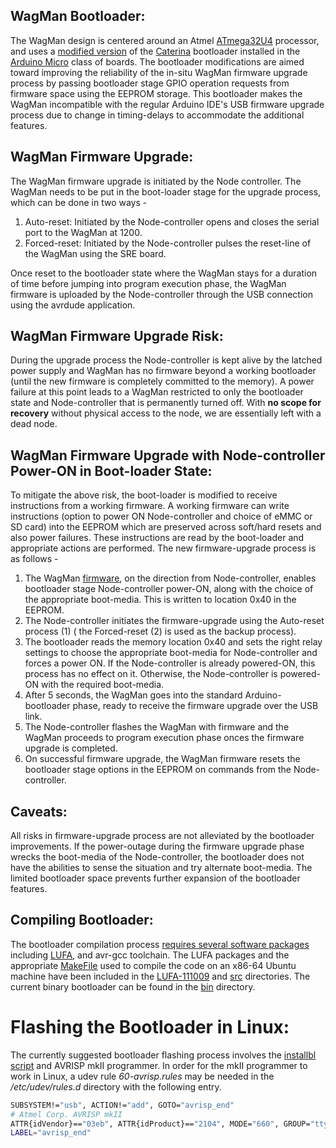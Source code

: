 <!--
waggle_topic=/wagman
-->

## WagMan Bootloader:

The WagMan design is centered around an Atmel [ATmega32U4](http://www.atmel.com/Images/Atmel-7766-8-bit-AVR-ATmega16U4-32U4_Datasheet.pdf) processor, and uses a [modified version](https://github.com/waggle-sensor/WagMan/tree/master/v3/bootloader/src/caterina) of the [Caterina](https://github.com/arduino/Arduino/tree/master/hardware/arduino/avr/bootloaders/caterina) bootloader installed in the [Arduino Micro](https://www.arduino.cc/en/Main/ArduinoBoardMicro) class of boards. The bootloader modifications are aimed toward improving the reliability of the in-situ WagMan firmware upgrade process by passing bootloader stage GPIO operation requests from firmware space using the EEPROM storage. This bootloader makes the WagMan incompatible with the regular Arduino IDE's USB firmware upgrade process due to change in timing-delays to accommodate the additional features.

## WagMan Firmware Upgrade:

The WagMan firmware upgrade is initiated by the Node controller. The WagMan needs to be put in the boot-loader stage for the upgrade process, which can be done in two ways -
  1. Auto-reset: Initiated by the Node-controller opens and closes the serial port to the WagMan at 1200.
  2. Forced-reset: Initiated by the Node-controller pulses the reset-line of the WagMan using the SRE board.

Once reset to the bootloader state where the WagMan stays for a duration of time before jumping into program execution phase, the WagMan firmware is uploaded by the Node-controller through the USB connection using the avrdude application.

## WagMan Firmware Upgrade Risk:

During the upgrade process the Node-controller is kept alive by the latched power supply and WagMan has no firmware beyond a working bootloader (until the new firmware is completely committed to the memory). A power failure at this point leads to a WagMan restricted to only the bootloader state and Node-controller that is permanently turned off. With **no scope for recovery** without physical access to the node, we are essentially left with a dead node.

## WagMan Firmware Upgrade with Node-controller Power-ON in Boot-loader State:

To mitigate the above risk, the boot-loader is modified to receive instructions from a working firmware. A working firmware can write instructions (option to power ON Node-controller and choice of eMMC or SD card) into the EEPROM which are preserved across soft/hard resets and also power failures. These instructions are read by the boot-loader and appropriate actions are performed. The new firmware-upgrade process is as follows -
  1. The WagMan [firmware](../firmware/Record.cpp), on the direction from Node-controller, enables bootloader stage Node-controller power-ON, along with the choice of the appropriate boot-media. This is written to location 0x40 in the EEPROM.
  2. The Node-controller initiates the firmware-upgrade using the Auto-reset process (1) ( the Forced-reset (2) is used as the backup process).
  3. The bootloader reads the memory location 0x40 and sets the right relay settings to choose the appropriate boot-media for Node-controller and forces a power ON. If the Node-controller is already powered-ON, this process has no effect on it. Otherwise, the Node-controller is powered-ON with the required boot-media.
  4. After 5 seconds, the WagMan goes into the standard Arduino-bootloader phase, ready to receive the firmware upgrade over the USB link.
  5. The Node-controller flashes the WagMan with firmware and the WagMan proceeds to program execution phase onces the firmware upgrade is completed.
  6. On successful firmware upgrade, the WagMan firmware resets the bootloader stage options in the EEPROM on commands from the Node-controller.

## Caveats:

All risks in firmware-upgrade process are not alleviated by the bootloader improvements. If the power-outage during the firmware upgrade phase wrecks the boot-media of the Node-controller, the bootloader does not have the abilities to sense the situation and try alternate boot-media. The limited bootloader space prevents further expansion of the bootloader features.

## Compiling Bootloader:

The bootloader compilation process [requires several software packages](http://www.leonardomiliani.com/en/2013/accorciamo-i-tempi-del-bootloader-della-leonardomicroesplora/) including [LUFA](https://github.com/abcminiuser/lufa), and avr-gcc toolchain. The LUFA packages and the appropriate [MakeFile](./src/caterina/Makefile) used to compile the code  on an x86-64 Ubuntu machine have been included in the [LUFA-111009](./LUFA-111009) and [src](./src/caterina/) directories. The current binary bootloader can be found in the [bin](./bin) directory.

# Flashing the Bootloader in Linux:

The currently suggested bootloader flashing process involves the [installbl script](../installbl) and AVRISP mkII programmer. In order for the mkII programmer to work in Linux, a udev rule *60-avrisp.rules* may be needed in the */etc/udev/rules.d* directory with the following entry.

```bash
SUBSYSTEM!="usb", ACTION!="add", GOTO="avrisp_end"
# Atmel Corp. AVRISP mkII
ATTR{idVendor}=="03eb", ATTR{idProduct}=="2104", MODE="660", GROUP="tty"
LABEL="avrisp_end"
```
